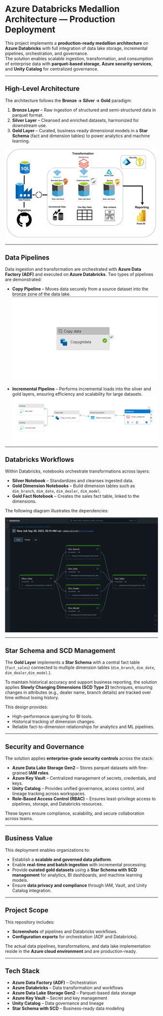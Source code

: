 # Azure Databricks Medallion Architecture — Production Deployment

This project implements a **production-ready medallion architecture** on **Azure Databricks** with full integration of data lake storage, incremental pipelines, orchestration, and governance.  
The solution enables scalable ingestion, transformation, and consumption of enterprise data with **parquet-based storage**, **Azure security services**, and **Unity Catalog** for centralized governance.

---

## High-Level Architecture

The architecture follows the **Bronze → Silver → Gold** paradigm:

1. **Bronze Layer** – Raw ingestion of structured and semi-structured data in parquet format.  
2. **Silver Layer** – Cleansed and enriched datasets, harmonized for downstream use.  
3. **Gold Layer** – Curated, business-ready dimensional models in a **Star Schema** (fact and dimension tables) to power analytics and machine learning.

![High Level Architecture](screenshots/image.png)

---

## Data Pipelines

Data ingestion and transformation are orchestrated with **Azure Data Factory (ADF)** and executed on **Azure Databricks**. Two types of pipelines are demonstrated:

- **Copy Pipeline** – Moves data securely from a source dataset into the bronze zone of the data lake.  
![Copy Pipeline](screenshots/copy.png)

- **Incremental Pipeline** – Performs incremental loads into the silver and gold layers, ensuring efficiency and scalability for large datasets.  
![Incremental Pipeline](screenshots/incre_pipeline.png)

---

## Databricks Workflows

Within Databricks, notebooks orchestrate transformations across layers:

- **Silver Notebook** – Standardizes and cleanses ingested data.  
- **Gold Dimension Notebooks** – Build dimension tables such as `dim_branch`, `dim_date`, `dim_dealer`, `dim_model`.  
- **Gold Fact Notebook** – Creates the sales fact table, linked to the dimensions.  

The following diagram illustrates the dependencies:  

![Databricks Workflow](screenshots/databricks.png)

---

## Star Schema and SCD Management

The **Gold Layer** implements a **Star Schema** with a central fact table (`fact_sales`) connected to multiple dimension tables (`dim_branch`, `dim_date`, `dim_dealer`,`dim_model`.).  

To maintain historical accuracy and support business reporting, the solution applies **Slowly Changing Dimensions (SCD Type 2)** techniques, ensuring changes in attributes (e.g., dealer name, branch details) are tracked over time without losing history.

This design provides:  
- High-performance querying for BI tools.  
- Historical tracking of dimension changes.  
- Reliable fact-to-dimension relationships for analytics and ML pipelines.  

---

## Security and Governance

The solution applies **enterprise-grade security controls** across the stack:

- **Azure Data Lake Storage Gen2** – Stores parquet datasets with fine-grained **IAM roles**.  
- **Azure Key Vault** – Centralized management of secrets, credentials, and keys.  
- **Unity Catalog** – Provides unified governance, access control, and lineage tracking across workspaces.  
- **Role-Based Access Control (RBAC)** – Ensures least-privilege access to pipelines, storage, and Databricks resources.  

These layers ensure compliance, scalability, and secure collaboration across teams.

---

## Business Value

This deployment enables organizations to:

- Establish a **scalable and governed data platform**.  
- Enable **real-time and batch ingestion** with incremental processing.  
- Provide **curated gold datasets** using a **Star Schema with SCD management** for analytics, BI dashboards, and machine learning models.  
- Ensure **data privacy and compliance** through IAM, Vault, and Unity Catalog integration.  

---

## Project Scope

This repository includes:

- **Screenshots** of pipelines and Databricks workflows.  
- **Configuration exports** for orchestration (ADF and Databricks).  

The actual data pipelines, transformations, and data lake implementation reside in the **Azure cloud environment** and are production-ready.

---

## Tech Stack

- **Azure Data Factory (ADF)** – Orchestration  
- **Azure Databricks** – Data transformation and workflows  
- **Azure Data Lake Storage Gen2** – Parquet-based data storage  
- **Azure Key Vault** – Secret and key management  
- **Unity Catalog** – Data governance and lineage  
- **Star Schema with SCD** – Business-ready data modeling  



